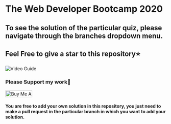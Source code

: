 # The Web Developer Bootcamp 2020
## To see the solution of the particular quiz, please navigate through the branches dropdown menu.
## Feel Free to give a star to this repository⭐

![Video Guide](./guide.gif)

### Please Support my work🙏
<a href="https://www.buymeacoffee.com/thefierycoder" target="_blank"><img src="https://cdn.buymeacoffee.com/buttons/default-orange.png" alt="Buy Me A Coffee" height="21" width="84"></a>

#### You are free to add your own solution in this repository, you just need to make a pull request in the particular branch in which you want to add your solution.
